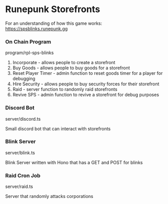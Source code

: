 # Runepunk Storefronts

For an understanding of how this game works: https://spsblinks.runepunk.gg

### On Chain Program
program/rpl-sps-blinks

1. Incorporate - allows people to create a storefront
2. Buy Goods - allows people to buy goods for a storefront
3. Reset Player Timer - admin function to reset goods timer for a player for debugging
4. Hire Security - allows people to buy security forces for their storefront
5. Raid - server function to randomly raid storefronts
6. Revive SPS - admin function to revive a storefront for debug purposes

### Discord Bot
server/discord.ts

Small discord bot that can interact with storefronts

### Blink Server
server/blink.ts

Blink Server written with Hono that has a GET and POST for blinks


### Raid Cron Job
server/raid.ts

Server that randomly attacks corporations